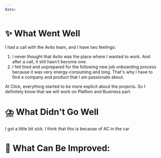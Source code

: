 ```yaml
---
Date:
---
```



# **✨ What Went Well**

I had a call with the Avito team, and I have two feelings:
1. I never thought that Avito was the place where I wanted to work. And after a call, it still hasn't become one. 
2. I felt tired and unprepared for the following new job onboarding process because it was very energy-consuming and long. That's why I have to find a company and product that I am passionate about. 

At Click, everything started to be more explicit about the projects. So I definitely know that we will work on Platfom and Business part.

#  **⛈️ What Didn't Go Well**

I got a little bit sick. I think that this is because of AC in the car

# **💫 What Can Be Improved**:


